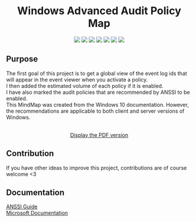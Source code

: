 <p align="center">
<h1 align="center">Windows Advanced Audit Policy Map</h1>
<p align="center">
   <a href="LICENSE" alt="License">
   <img src="https://img.shields.io/github/license/little-kawa/WindowsAdvancedAuditPolicyMap?style=flat-square" /></a>
   <a href="https://github.com/little-kawa/WindowsAdvancedAuditPolicyMap/issues" alt="Issues">
   <img src="https://img.shields.io/github/issues/little-kawa/WindowsAdvancedAuditPolicyMap?style=flat-square" /></a>
   <a href="https://github.com/little-kawa/WindowsAdvancedAuditPolicyMap/graphs/contributors" alt="Contributors">
   <img src="https://img.shields.io/github/contributors/little-kawa/WindowsAdvancedAuditPolicyMap?style=flat-square" /></a>
   <a href="https://github.com/little-kawa/WindowsAdvancedAuditPolicyMap/pulls?q=is%3Apr+is%3Aclosed" alt="Closed PRs">
   <img src="https://img.shields.io/github/issues-pr-closed/little-kawa/WindowsAdvancedAuditPolicyMap?style=flat-square" /></a>
   <a href="https://github.com/little-kawa/WindowsAdvancedAuditPolicyMap/network/members/" alt="Forks">
   <img src="https://img.shields.io/github/forks/little-kawa/WindowsAdvancedAuditPolicyMap?style=flat-square" /></a>
   <a href="https://github.com/little-kawa/WindowsAdvancedAuditPolicyMap/stargazers/" alt="Stars">
   <img src="https://img.shields.io/github/stars/little-kawa/WindowsAdvancedAuditPolicyMap?style=flat-square" /></a>
   <a href="https://github.com/little-kawa/WindowsAdvancedAuditPolicyMap/watchers/" alt="Watchers">
   <img src="https://img.shields.io/github/watchers/little-kawa/WindowsAdvancedAuditPolicyMap?style=flat-square" /></a>
</p>
</p>

## Purpose
The first goal of this project is to get a global view of the event log ids that will appear in the event viewer when you activate a policy.<br/>
I then added the estimated volume of each policy if it is enabled.<br/>
I have also marked the audit policies that are recommended by ANSSI to be enabled.<br/>
This MindMap was created from the Windows 10 documentation. However, the recommendations are applicable to both client and server versions of Windows.<br/><br/>
<p align="center">
	<a href="Files/WindowsAdvancedAuditPolicy.pdf" alt="WindowsAdvancedAuditPolicy.pdf">Display the PDF version</a>
</p>

## Contribution
If you have other ideas to improve this project, contributions are of course welcome <3

## Documentation
[ANSSI Guide](https://www.ssi.gouv.fr/entreprise/guide/recommandations-de-securite-pour-la-journalisation-des-systemes-microsoft-windows-en-environnement-active-directory/)<br/>
[Microsoft Documentation](https://learn.microsoft.com/en-us/windows/security/threat-protection/auditing/advanced-security-audit-policy-settings)
